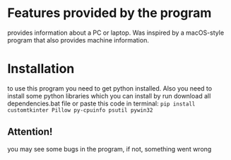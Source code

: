 # Features provided by the program
provides information about a PC or laptop. Was inspired by a macOS-style program that also provides machine information.

# Installation
to use this program you need to get python installed. Also you need to install some python libraries which you can install by run download all dependencies.bat file or paste this code in terminal:
`pip install customtkinter Pillow py-cpuinfo psutil pywin32`

## Attention!
you may see some bugs in the program, if not, something went wrong
